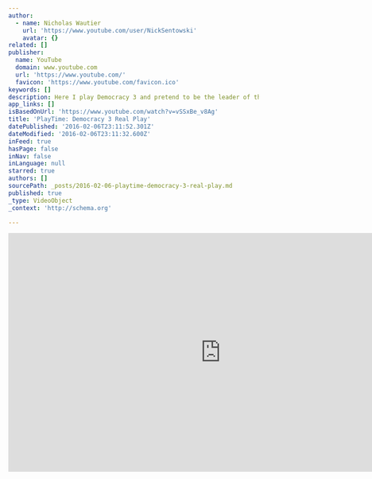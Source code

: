 ```yaml
---
author:
  - name: Nicholas Wautier
    url: 'https://www.youtube.com/user/NickSentowski'
    avatar: {}
related: []
publisher:
  name: YouTube
  domain: www.youtube.com
  url: 'https://www.youtube.com/'
  favicon: 'https://www.youtube.com/favicon.ico'
keywords: []
description: Here I play Democracy 3 and pretend to be the leader of the United States of America. Join the live discussion and help me make decisions with one major goal in mind. What will make me popular with my constituants?
app_links: []
isBasedOnUrl: 'https://www.youtube.com/watch?v=vSSxBe_v8Ag'
title: 'PlayTime: Democracy 3 Real Play'
datePublished: '2016-02-06T23:11:52.301Z'
dateModified: '2016-02-06T23:11:32.600Z'
inFeed: true
hasPage: false
inNav: false
inLanguage: null
starred: true
authors: []
sourcePath: _posts/2016-02-06-playtime-democracy-3-real-play.md
published: true
_type: VideoObject
_context: 'http://schema.org'

---
```

<iframe src="https://cdn.embedly.com/widgets/media.html?src=https%3A%2F%2Fwww.youtube.com%2Fembed%2FvSSxBe_v8Ag%3Ffeature%3Doembed&amp;url=https%3A%2F%2Fwww.youtube.com%2Fwatch%3Fv%3DvSSxBe_v8Ag&amp;image=https%3A%2F%2Fi.ytimg.com%2Fvi%2FvSSxBe_v8Ag%2Fhqdefault.jpg&amp;key=b7d04c9b404c499eba89ee7072e1c4f7&amp;type=text%2Fhtml&amp;schema=youtube" width="854" height="480" scrolling="no" frameborder="0" allowfullscreen="allowfullscreen" style=""></iframe>